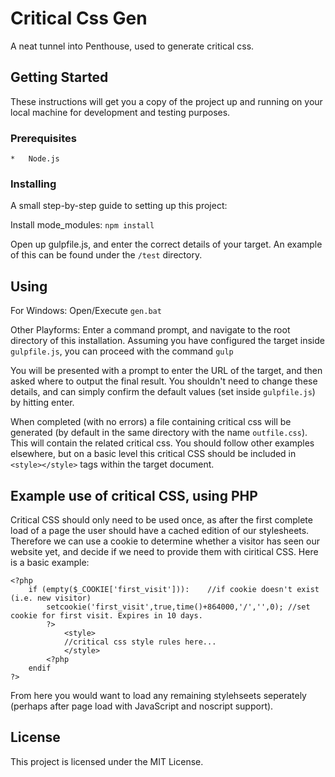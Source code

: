 # Critical Css Gen

A neat tunnel into Penthouse, used to generate critical css.

## Getting Started

These instructions will get you a copy of the project up and running on your local machine for development and testing purposes.

### Prerequisites

	*	Node.js

### Installing

A small step-by-step guide to setting up this project:

Install mode_modules: `npm install`

Open up gulpfile.js, and enter the correct details of your target. An example of this can be found under the `/test` directory.


## Using

For Windows:
Open/Execute `gen.bat`

Other Playforms:
Enter a command prompt, and navigate to the root directory of this installation. Assuming you have configured the target inside `gulpfile.js`, you can proceed with the command `gulp`

You will be presented with a prompt to enter the URL of the target, and then asked where to output the final result. You shouldn't need to change these details, and can simply confirm the default values (set inside `gulpfile.js`) by hitting enter.

When completed (with no errors) a file containing critical css will be generated (by default in the same directory with the name `outfile.css`). This will contain the related critical css.  You should follow other examples elsewhere, but on a basic level this critical CSS should be included in `<style></style>` tags within the target document.

## Example use of critical CSS, using PHP

Critical CSS should only need to be used once, as after the first complete load of a page the user should have a cached edition of our stylesheets. Therefore we can use a cookie to determine whether a visitor has seen our website yet, and decide if we need to provide them with ciritical CSS. Here is a basic example:

```
<?php
	if (empty($_COOKIE['first_visit'])):	//if cookie doesn't exist (i.e. new visitor)
		setcookie('first_visit',true,time()+864000,'/','',0); //set cookie for first visit. Expires in 10 days.
		?>
			<style>
			//critical css style rules here...
			</style>
		<?php
	endif
?>

```
From here you would want to load any remaining stylehseets seperately (perhaps after page load with JavaScript and noscript support).

## License

This project is licensed under the MIT License.
